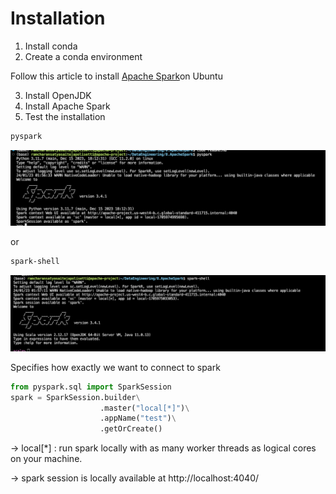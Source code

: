 # Installation

1. Install conda
2. Create a conda environment

Follow this article to install [Apache Spark](https://medium.com/@divya.chandana/easy-install-pyspark-in-anaconda-e2d427b3492f)on Ubuntu

3. Install OpenJDK
4. Install Apache Spark
5. Test the installation
```bash
pyspark
```
![Alt text](image.png)

or

```bash
spark-shell
```
![Alt text](image-1.png)


Specifies how exactly we want to connect to spark

```python
from pyspark.sql import SparkSession
spark = SparkSession.builder\
                    .master("local[*]")\
                    .appName("test")\
                    .getOrCreate()
```
-> local[*] : run spark locally with as many worker threads as logical cores on your machine.

-> spark session is locally available at http://localhost:4040/
